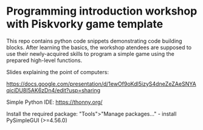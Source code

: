 # Programming introduction workshop with Piskvorky game template

This repo contains python code snippets demonstrating code building blocks. After learning the basics, the workshop atendees are supposed to use their newly-acquired skills to program a simple game using the prepared high-level functions.

Slides explaining the point of computers:

https://docs.google.com/presentation/d/1ewOf9oKdI5izyS4dneZeZAeSNYAqiciDU8I5AK6zDn4/edit?usp=sharing


Simple Python IDE: https://thonny.org/

Install the required package: "Tools">"Manage packages..." - install PySimpleGUI (>=4.56.0)
